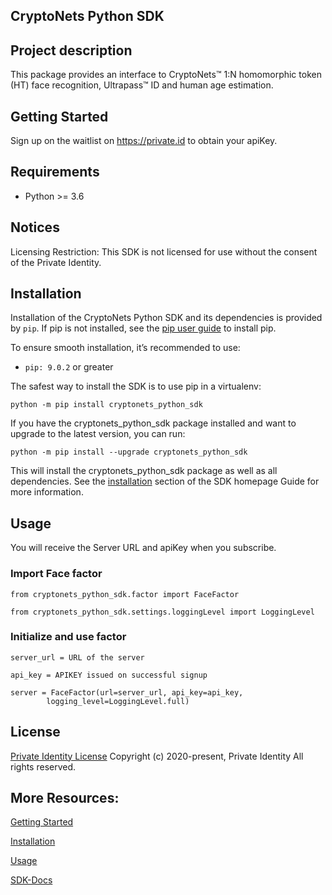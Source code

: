## CryptoNets Python SDK

## Project description

This package provides an interface to CryptoNets™ 1:N homomorphic token (HT) face recognition, Ultrapass™
ID and human age estimation.

## Getting Started

Sign up on the waitlist on https://private.id to obtain your apiKey.

## Requirements

- Python >= 3.6

## Notices

Licensing Restriction: This SDK is not licensed for use without the consent of the Private Identity.

## Installation

Installation of the CryptoNets Python SDK and its dependencies is provided by `pip`.
If pip is not installed, see the [pip user guide](https://pip.pypa.io/en/stable/installing/ "pip User Guide") to install
pip.

To ensure smooth installation, it’s recommended to use:

- `pip: 9.0.2` or greater

The safest way to install the SDK is to use pip in a virtualenv:

```
python -m pip install cryptonets_python_sdk
```

If you have the cryptonets_python_sdk package installed and want to upgrade to the latest version, you can run:

```
python -m pip install --upgrade cryptonets_python_sdk
```

This will install the cryptonets_python_sdk package as well as all dependencies.
See the [installation](https://privid-sdk.s3.us-east-2.amazonaws.com/cryptonets-python-sdk/1.3.11b1/installation.html) section of
the SDK homepage Guide for more information.

## Usage

You will receive the Server URL and apiKey when you subscribe.

### Import Face factor

`from cryptonets_python_sdk.factor import FaceFactor`

`from cryptonets_python_sdk.settings.loggingLevel import LoggingLevel`

### Initialize and use factor

```
server_url = URL of the server

api_key = APIKEY issued on successful signup

server = FaceFactor(url=server_url, api_key=api_key,
        logging_level=LoggingLevel.full)
```

## License

[Private Identity License](https://github.com/openinfer/PrivateIdentity/blob/e19cb4870048f14e04a6be99d3cab78f4d8c6360/images/AWS%20EULA%20Template%20(2020.11.20)%20(Private%20Identity).pdf)
Copyright (c) 2020-present, Private Identity All rights reserved.

## More Resources:

[Getting Started](https://privid-sdk.s3.us-east-2.amazonaws.com/cryptonets-python-sdk/1.3.11b1/index.html#getting-started)

[Installation](https://privid-sdk.s3.us-east-2.amazonaws.com/cryptonets-python-sdk/1.3.11b1/installation.html)

[Usage](https://privid-sdk.s3.us-east-2.amazonaws.com/cryptonets-python-sdk/1.3.11b1/usage.html)

[SDK-Docs](https://privid-sdk.s3.us-east-2.amazonaws.com/cryptonets-python-sdk/1.3.11b1/Factor/Face.html#cryptonets_python_sdk.factor.FaceFactor)